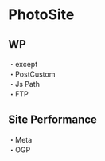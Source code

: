 # PhotoSite  

## WP  
・except          　  　　                                                                                             　　                                                          
・PostCustom  
・Js Path  
・FTP

## Site Performance
・Meta  
・OGP
